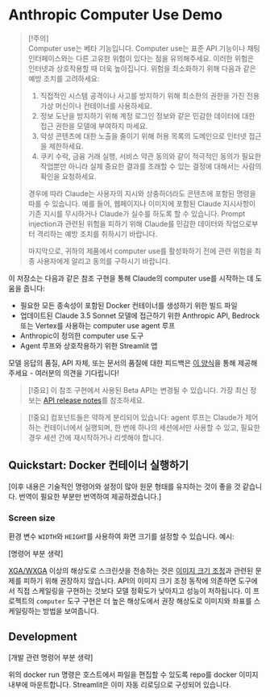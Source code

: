 # Anthropic Computer Use Demo

> [!주의]  
> Computer use는 베타 기능입니다. Computer use는 표준 API 기능이나 채팅 인터페이스와는 다른 고유한 위험이 있다는 점을 유의해주세요. 이러한 위험은 인터넷과 상호작용할 때 더욱 높아집니다. 위험을 최소화하기 위해 다음과 같은 예방 조치를 고려하세요:
> 
> 1. 직접적인 시스템 공격이나 사고를 방지하기 위해 최소한의 권한을 가진 전용 가상 머신이나 컨테이너를 사용하세요.
> 2. 정보 도난을 방지하기 위해 계정 로그인 정보와 같은 민감한 데이터에 대한 접근 권한을 모델에 부여하지 마세요.
> 3. 악성 콘텐츠에 대한 노출을 줄이기 위해 허용 목록의 도메인으로 인터넷 접근을 제한하세요.
> 4. 쿠키 수락, 금융 거래 실행, 서비스 약관 동의와 같이 적극적인 동의가 필요한 작업뿐만 아니라 실제 중요한 결과를 초래할 수 있는 결정에 대해서는 사람의 확인을 요청하세요.
>
> 경우에 따라 Claude는 사용자의 지시와 상충하더라도 콘텐츠에 포함된 명령을 따를 수 있습니다. 예를 들어, 웹페이지나 이미지에 포함된 Claude 지시사항이 기존 지시를 무시하거나 Claude가 실수를 하도록 할 수 있습니다. Prompt injection과 관련된 위험을 피하기 위해 Claude를 민감한 데이터와 작업으로부터 격리하는 예방 조치를 취하시기 바랍니다.
>
> 마지막으로, 귀하의 제품에서 computer use를 활성화하기 전에 관련 위험을 최종 사용자에게 알리고 동의를 구하시기 바랍니다.

이 저장소는 다음과 같은 참조 구현을 통해 Claude의 computer use를 시작하는 데 도움을 줍니다:

* 필요한 모든 종속성이 포함된 Docker 컨테이너를 생성하기 위한 빌드 파일
* 업데이트된 Claude 3.5 Sonnet 모델에 접근하기 위한 Anthropic API, Bedrock 또는 Vertex를 사용하는 computer use agent 루프
* Anthropic이 정의한 computer use 도구
* Agent 루프와 상호작용하기 위한 Streamlit 앱

모델 응답의 품질, API 자체, 또는 문서의 품질에 대한 피드백은 [이 양식](https://forms.gle/BT1hpBrqDPDUrCqo7)을 통해 제공해주세요 - 여러분의 의견을 기다립니다!

> [!중요]
> 이 참조 구현에서 사용된 Beta API는 변경될 수 있습니다. 가장 최신 정보는 [API release notes](https://docs.anthropic.com/en/release-notes/api)를 참조하세요.

> [!중요]
> 컴포넌트들은 약하게 분리되어 있습니다: agent 루프는 Claude가 제어하는 컨테이너에서 실행되며, 한 번에 하나의 세션에서만 사용할 수 있고, 필요한 경우 세션 간에 재시작하거나 리셋해야 합니다.

## Quickstart: Docker 컨테이너 실행하기

[이후 내용은 기술적인 명령어와 설정이 많아 원문 형태를 유지하는 것이 좋을 것 같습니다. 번역이 필요한 부분만 번역하여 제공하겠습니다.]

### Screen size

환경 변수 `WIDTH`와 `HEIGHT`를 사용하여 화면 크기를 설정할 수 있습니다. 예시:

[명령어 부분 생략]

[XGA/WXGA](https://en.wikipedia.org/wiki/Display_resolution_standards#XGA) 이상의 해상도로 스크린샷을 전송하는 것은 [이미지 크기 조정](https://docs.anthropic.com/en/docs/build-with-claude/vision#evaluate-image-size)과 관련된 문제를 피하기 위해 권장하지 않습니다.
API의 이미지 크기 조정 동작에 의존하면 도구에서 직접 스케일링을 구현하는 것보다 모델 정확도가 낮아지고 성능이 저하됩니다. 이 프로젝트의 `computer` 도구 구현은 더 높은 해상도에서 권장 해상도로 이미지와 좌표를 스케일링하는 방법을 보여줍니다.

## Development

[개발 관련 명령어 부분 생략]

위의 docker run 명령은 호스트에서 파일을 편집할 수 있도록 repo를 docker 이미지 내부에 마운트합니다. Streamlit은 이미 자동 리로딩으로 구성되어 있습니다.